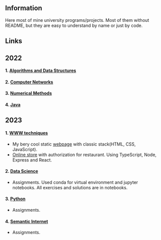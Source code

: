 ## Information

Here most of mine university programs/projects. Most of them without README, but they are easy to understand by
name or just by code.

## Links

## 2022

#### 1. [Algorithms and Data Structures](https://github.com/hsuliz/university/tree/main/year-2022/algorithms-and-datas-structures)

#### 2. [Computer Networks](https://github.com/hsuliz/university/tree/main/year-2022/network-programming)

#### 3. [Numerical Methods](https://github.com/hsuliz/university/tree/main/year-2022/numerical-methods)

#### 4. [Java](https://github.com/hsuliz/university/tree/main/year-2022/java)

## 2023

#### 1. [WWW techniques](https://github.com/hsuliz/university/tree/main/year-2023/www-techniques)

- My bery cool
  static [webpage](https://hsuliz.github.io/university/year-2023/www-techniques/touhou-project/src/index.html)
  with classic stack(HTML, CSS, JavaScript).
- [Online store](https://github.com/hsuliz/university/tree/main/year-2023/www-techniques/meat-in-bread) with
  authorization for restaurant. Using TypeScript, Node, Express and React.

#### 2. [Data Science](https://github.com/hsuliz/university/tree/main/year-2023/data-science)

- Assignments. Used conda for virtual environment and jupyter notebooks. All exercises and solutions are in notebooks.

#### 3. [Python](https://github.com/hsuliz/university/tree/main/year-2023/python)

- Assignments.

#### 4. [Semantic Internet](https://github.com/hsuliz/university/tree/main/year-2023/semantic-web)

- Assignments.